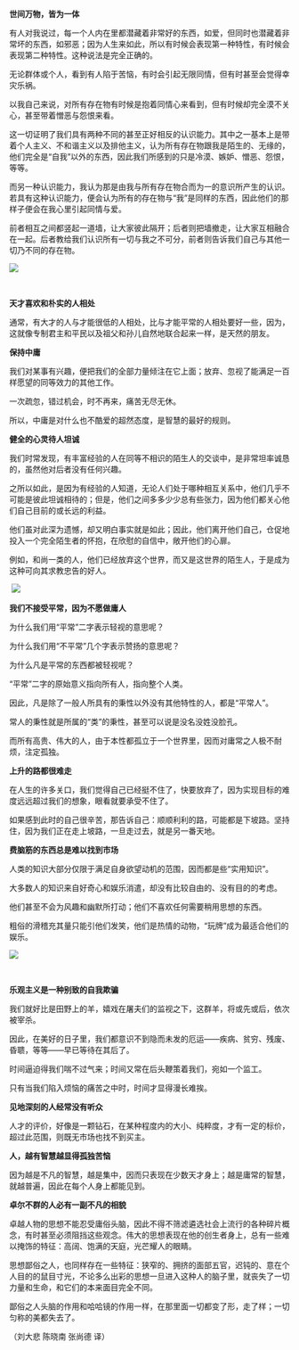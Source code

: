 **世间万物，皆为一体**

有人对我说过，每一个人内在里都潜藏着非常好的东西，如爱，但同时也潜藏着非常坏的东西，如邪恶；因为人生来如此，所以有时候会表现第一种特性，有时候会表现第二种特性。这种说法是完全正确的。

无论群体或个人，看到有人陷于苦恼，有时会引起无限同情，但有时甚至会觉得幸灾乐祸。

以我自己来说，对所有存在物有时候是抱着同情心来看到，但有时候却完全漠不关心，甚至带着憎恶与怨恨来看。

这一切证明了我们具有两种不同的甚至正好相反的认识能力。其中之一基本上是带着个人主义、不和谐主义以及排他主义，认为所有存在物跟我是陌生的、无缘的，他们完全是“自我”以外的东西，因此我们所感到的只是冷漠、嫉妒、憎恶、怨恨，等等。

而另一种认识能力，我认为那是由我与所有存在物合而为一的意识所产生的认识。若具有这种认识能力，便会认为所有的存在物与“我”是同样的东西，因此他们的那样子便会在我心里引起同情与爱。

前者相互之间都竖起一道墙，让大家彼此隔开；后者则把墙撤走，让大家互相融合在一起。后者教给我们认识所有一切与我之不可分，前者则告诉我们自己与其他一切乃不同的存在物。

![](http://mmbiz.qpic.cn/mmbiz_jpg/Vu49vozbg67ic88hld7MN3nA3WH565G6HtnpAaDGWNNpzdCsatAy4sZkpghqcHmAWIAypUlAico9ne2xW89q3lvA/640?wx_fmt=jpeg)
  
 

****天才喜欢和朴实的人相处****

通常，有大才的人与才能很低的人相处，比与才能平常的人相处要好一些，因为，这就像专制君主和平民以及祖父和孙儿自然地联合起来一样，是天然的朋友。

******保持中庸******

我们对某事有兴趣，便把我们的全部力量倾注在它上面；放弃、忽视了能满足一百样愿望的同等效力的其他工作。

一次疏忽，错过机会，时不再来，痛苦无尽无休。

所以，中庸是对什么也不酷爱的超然态度，是智慧的最好的规则。

********健全的心灵待人坦诚********

我们时常发现，有丰富经验的人在同等不相识的陌生人的交谈中，是非常坦率诚恳的，虽然他对后者没有任何兴趣。

之所以如此，是因为有经验的人知道，无论人们处于哪种相互关系中，他们几乎不可能是彼此坦诚相待的；但是，他们之间多多少少总有些张力，因为他们都关心他们自己目前的或长远的利益。

他们虽对此深为遗憾，却又明白事实就是如此；因此，他们离开他们自己，仓促地投入一个完全陌生者的怀抱，在欣慰的自信中，敞开他们的心扉。

例如，和尚一类的人，他们已经放弃这个世界，而又是这世界的陌生人，于是成为这种可向其求教忠告的好人。

 ![](http://mmbiz.qpic.cn/mmbiz_jpg/Vu49vozbg67ic88hld7MN3nA3WH565G6HMOg6PgV3KsNcVvksyT8hwxWfDe6eNI0vobI53pjLJa24YySWjaq4Bg/640?wx_fmt=jpeg)
  

********我们不接受平常，因为不愿做庸人********

为什么我们用“平常”二字表示轻视的意思呢？

为什么我们用“不平常”几个字表示赞扬的意思呢？

为什么凡是平常的东西都被轻视呢？

“平常”二字的原始意义指向所有人，指向整个人类。

因此，凡是除了一般人所具有的秉性以外没有其他特性的人，都是“平常人”。

常人的秉性就是所属的“类”的秉性，甚至可以说是没名没姓没脸孔。

而所有高贵、伟大的人，由于本性都孤立于一个世界里，因而对庸常之人极不耐烦，注定孤独。

**********上升的路都很难走**********

在人生的许多关口，我们觉得自己已经挺不住了，快要放弃了，因为实现目标的难度远远超过我们的想象，眼看就要承受不住了。

如果感到此时的自己很辛苦，那告诉自己：顺顺利利的路，可能都是下坡路。坚持住，因为我们正在走上坡路，一旦走过去，就是另一番天地。

**********费脑筋的东西总是难以找到市场**********

人类的知识大部分仅限于满足自身欲望动机的范围，因而都是些“实用知识”。

大多数人的知识来自好奇心和娱乐消遣，却没有比较自由的、没有目的的考虑。

他们甚至不会为风趣和幽默所打动；他们不喜欢任何需要稍用思想的东西。

粗俗的滑稽充其量只能引他们发笑，他们是热情的动物，“玩牌”成为最适合他们的娱乐。

![](http://mmsns.qpic.cn/mmsns/Vu49vozbg67ic88hld7MN3nA3WH565G6HGKptW2GwkALlVLwzGjEvSw/0?)
  
 

**********乐观主义是一种别致的自我欺骗**********

我们就好比是田野上的羊，嬉戏在屠夫们的监视之下，这群羊，将或先或后，依次被宰杀。

因此，在美好的日子里，我们都意识不到隐而未发的厄运——疾病、贫穷、残废、昏聩，等等——早已等待在其后了。

时间逼迫得我们喘不过气来；时间又常在后头鞭策着我们，宛如一个监工。

只有当我们陷入烦恼的痛苦之中时，时间才显得漫长难挨。

**********见地深刻的人经常没有听众**********

人才的评价，好像是一颗钻石，在某种程度内的大小、纯粹度，才有一定的标价，超过此范围，则既无市场也找不到买主。

************人，越有智慧越显得孤独苦恼************

因为越是不凡的智慧，越是集中，因而只表现在少数天才身上；越是庸常的智慧，就越普遍，因此在每个人身上都能见到。

************卓尔不群的人必有一副不凡的相貌************

卓越人物的思想不能忍受庸俗头脑，因此不得不筛滤遴选社会上流行的各种碎片概念，有时甚至必须阻挡这些观念。伟大的思想表现在他的创生者身上，总有一些难以掩饰的特征：高阔、饱满的天庭，光芒耀人的眼睛。

思想鄙俗之人，也同样存在一些特征：狭窄的、拥挤的面部五官，迟钝的、意在个人目的的鼠目寸光，不论多么出彩的思想一旦进入这种人的脑子里，就丧失了一切力量和生命，和它们的本来面目完全不同。

鄙俗之人头脑的作用和哈哈镜的作用一样，在那里面一切都变了形，走了样；一切匀称的美都失去了。

（刘大悲 陈晓南 张尚德 译）